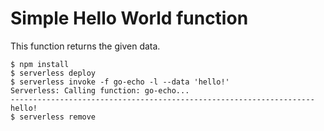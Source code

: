 # Simple Hello World function

This function returns the given data.

```console
$ npm install
$ serverless deploy
$ serverless invoke -f go-echo -l --data 'hello!'
Serverless: Calling function: go-echo...
--------------------------------------------------------------------
hello!
$ serverless remove
```
